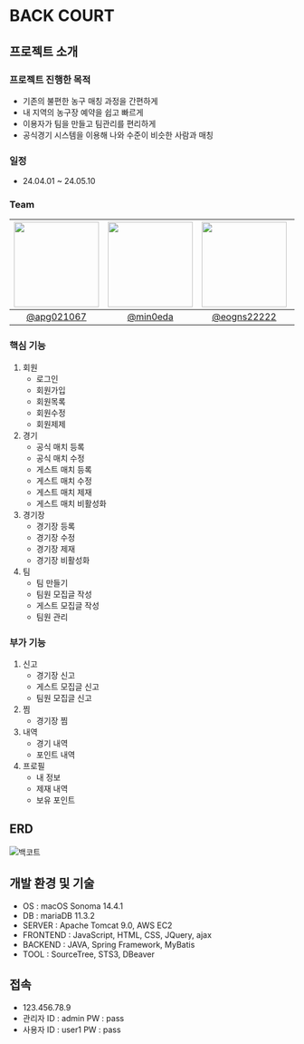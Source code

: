 # BACK COURT
## 프로젝트 소개

### 프로젝트 진행한 목적
- 기존의 불편한 농구 매칭 과정을 간편하게
- 내 지역의 농구장 예약을 쉽고 빠르게
- 이용자가 팀을 만들고 팀관리를 편리하게
- 공식경기 시스템을 이용해 나와 수준이 비슷한 사람과 매칭

### 일정
- 24.04.01 ~ 24.05.10

### Team  
|<img src="https://avatars.githubusercontent.com/u/157499897?v=4" width="150" height="150"/>|<img src="https://avatars.githubusercontent.com/u/167273720?v=4" width="150" height="150"/>|<img src="https://avatars.githubusercontent.com/u/77182293?v=4" width="150" height="150"/>|<img src="https://avatars.githubusercontent.com/u/167273795?v=4" width="150" height="150"/>|<img src="https://avatars.githubusercontent.com/u/63435073?v=4" width="150" height="150"/>|
|:-:|:-:|:-:|:-:|:-:|
|[@apg021067](https://github.com/apg021067)|[@min0eda](https://github.com/min0eda)|[@eogns22222](https://github.com/eogns22222)|[@tmdals9781](https://github.com/tmdals9781)|[@woo677](https://github.com/woo677)|  

### 핵심 기능
1. 회원
    - 로그인
    - 회원가입
    - 회원목록
    - 회원수정
    - 회원제제
2. 경기
    - 공식 매치 등록
    - 공식 매치 수정
    - 게스트 매치 등록
    - 게스트 매치 수정
    - 게스트 매치 제재
    - 게스트 매치 비활성화
3. 경기장
    - 경기장 등록
    - 경기장 수정
    - 경기장 제재
    - 경기장 비활성화
4. 팀
    - 팀 만들기
    - 팀원 모집글 작성
    - 게스트 모집글 작성
    - 팀원 관리

### 부가 기능
1. 신고
    - 경기장 신고
    - 게스트 모집글 신고
    - 팀원 모집글 신고
2. 찜
    - 경기장 찜
3. 내역
    - 경기 내역
    - 포인트 내역
4. 프로필
    - 내 정보
    - 제재 내역
    - 보유 포인트

## ERD
![백코트](https://github.com/apg021067/backCourt/assets/157499897/c8e5dab3-7597-488d-855a-9d866159ed11)

## 개발 환경 및 기술
- OS : macOS Sonoma 14.4.1
- DB : mariaDB 11.3.2
- SERVER : Apache Tomcat 9.0, AWS EC2
- FRONTEND : JavaScript, HTML, CSS, JQuery, ajax
- BACKEND : JAVA, Spring Framework, MyBatis
- TOOL : SourceTree, STS3, DBeaver

## 접속
- 123.456.78.9
- 관리자 ID : admin PW : pass
- 사용자 ID : user1 PW : pass
